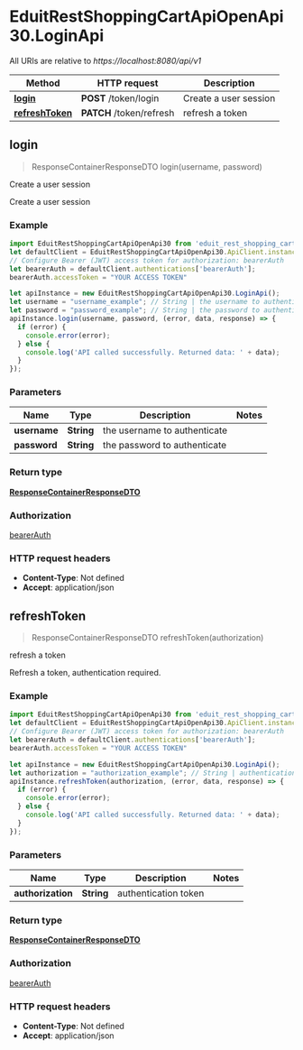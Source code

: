# EduitRestShoppingCartApiOpenApi30.LoginApi

All URIs are relative to *https://localhost:8080/api/v1*

Method | HTTP request | Description
------------- | ------------- | -------------
[**login**](LoginApi.md#login) | **POST** /token/login | Create a user session
[**refreshToken**](LoginApi.md#refreshToken) | **PATCH** /token/refresh | refresh a token



## login

> ResponseContainerResponseDTO login(username, password)

Create a user session

Create a user session

### Example

```javascript
import EduitRestShoppingCartApiOpenApi30 from 'eduit_rest_shopping_cart_api_open_api_3_0';
let defaultClient = EduitRestShoppingCartApiOpenApi30.ApiClient.instance;
// Configure Bearer (JWT) access token for authorization: bearerAuth
let bearerAuth = defaultClient.authentications['bearerAuth'];
bearerAuth.accessToken = "YOUR ACCESS TOKEN"

let apiInstance = new EduitRestShoppingCartApiOpenApi30.LoginApi();
let username = "username_example"; // String | the username to authenticate
let password = "password_example"; // String | the password to authenticate
apiInstance.login(username, password, (error, data, response) => {
  if (error) {
    console.error(error);
  } else {
    console.log('API called successfully. Returned data: ' + data);
  }
});
```

### Parameters


Name | Type | Description  | Notes
------------- | ------------- | ------------- | -------------
 **username** | **String**| the username to authenticate | 
 **password** | **String**| the password to authenticate | 

### Return type

[**ResponseContainerResponseDTO**](ResponseContainerResponseDTO.md)

### Authorization

[bearerAuth](../README.md#bearerAuth)

### HTTP request headers

- **Content-Type**: Not defined
- **Accept**: application/json


## refreshToken

> ResponseContainerResponseDTO refreshToken(authorization)

refresh a token

Refresh a token, authentication required.

### Example

```javascript
import EduitRestShoppingCartApiOpenApi30 from 'eduit_rest_shopping_cart_api_open_api_3_0';
let defaultClient = EduitRestShoppingCartApiOpenApi30.ApiClient.instance;
// Configure Bearer (JWT) access token for authorization: bearerAuth
let bearerAuth = defaultClient.authentications['bearerAuth'];
bearerAuth.accessToken = "YOUR ACCESS TOKEN"

let apiInstance = new EduitRestShoppingCartApiOpenApi30.LoginApi();
let authorization = "authorization_example"; // String | authentication token
apiInstance.refreshToken(authorization, (error, data, response) => {
  if (error) {
    console.error(error);
  } else {
    console.log('API called successfully. Returned data: ' + data);
  }
});
```

### Parameters


Name | Type | Description  | Notes
------------- | ------------- | ------------- | -------------
 **authorization** | **String**| authentication token | 

### Return type

[**ResponseContainerResponseDTO**](ResponseContainerResponseDTO.md)

### Authorization

[bearerAuth](../README.md#bearerAuth)

### HTTP request headers

- **Content-Type**: Not defined
- **Accept**: application/json

